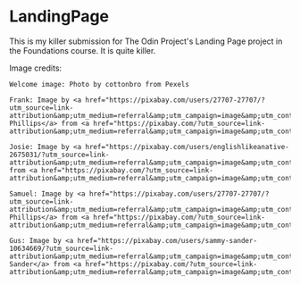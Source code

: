 # LandingPage

This is my killer submission for The Odin Project's Landing Page project in the Foundations course. It is  quite killer.

Image credits:

    Welcome image: Photo by cottonbro from Pexels

    Frank: Image by <a href="https://pixabay.com/users/27707-27707/?utm_source=link-attribution&amp;utm_medium=referral&amp;utm_campaign=image&amp;utm_content=949915">Kevin Phillips</a> from <a href="https://pixabay.com/?utm_source=link-attribution&amp;utm_medium=referral&amp;utm_campaign=image&amp;utm_content=949915">Pixabay</a>

    Josie: Image by <a href="https://pixabay.com/users/englishlikeanative-2675031/?utm_source=link-attribution&amp;utm_medium=referral&amp;utm_campaign=image&amp;utm_content=1429013">englishlikeanative</a> from <a href="https://pixabay.com/?utm_source=link-attribution&amp;utm_medium=referral&amp;utm_campaign=image&amp;utm_content=1429013">Pixabay</a>

    Samuel: Image by <a href="https://pixabay.com/users/27707-27707/?utm_source=link-attribution&amp;utm_medium=referral&amp;utm_campaign=image&amp;utm_content=949916">Kevin Phillips</a> from <a href="https://pixabay.com/?utm_source=link-attribution&amp;utm_medium=referral&amp;utm_campaign=image&amp;utm_content=949916">Pixabay</a>

    Gus: Image by <a href="https://pixabay.com/users/sammy-sander-10634669/?utm_source=link-attribution&amp;utm_medium=referral&amp;utm_campaign=image&amp;utm_content=4548440">Sammy-Sander</a> from <a href="https://pixabay.com/?utm_source=link-attribution&amp;utm_medium=referral&amp;utm_campaign=image&amp;utm_content=4548440">Pixabay</a>